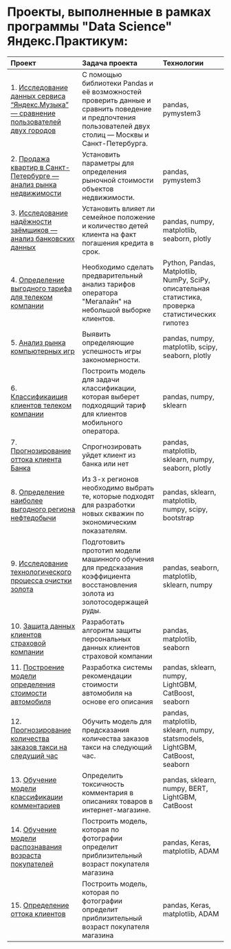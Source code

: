 # Проекты, выполненные в рамках программы "Data Science" Яндекс.Практикум:

| Проект                          | Задача проекта                                                 | Технологии|
|:------------------------------|:-------------------------------------------------------------|:--------|
| 1. [Исследование данных сервиса “Яндекс.Музыка” — сравнение пользователей двух городов](https://github.com/DanielChertykovtsev/YandexPracticum/tree/main/Проект%2001%20Исследование%20музыкальных%20предпочтений.ipynb)| С помощью библиотеки Pandas и её возможностей проверить данные и сравнить поведение и предпочтения пользователей двух столиц — Москвы и Санкт-Петербурга.| pandas, pymystem3|
| 2. [Продажа квартир в Санкт-Петербурге — анализ рынка недвижимости](https://github.com/DanielChertykovtsev/YandexPracticum/tree/main/Проект%2002%20Анализ%20рынка%20недвижимости.ipynb)| Установить параметры для определения рыночной стоимости объектов недвижимости.| pandas, pymystem3|
| 3. [Исследование надёжности заёмщиков — анализ банковских данных](https://github.com/DanielChertykovtsev/YandexPracticum/tree/main/Проект%2003%20Исследование%20надежности%20заемщиков.ipynb)| Установить влияет ли семейное положение и количество детей клиента на факт погашения кредита в срок.| pandas, numpy, matplotlib, seaborn, plotly|
| 4. [Определение выгодного тарифа для телеком компании](https://github.com/DanielChertykovtsev/YandexPracticum/tree/main/Проект%2004%20Перспективный%20тариф%20для%20оператора.ipynb)| Необходимо сделать предварительный анализ тарифов оператора "Мегалайн" на небольшой выборке клиентов.| Python, Pandas, Matplotlib, NumPy, SciPy, описательная статистика, проверка статистических гипотез|
| 5. [Анализ рынка компьютерных игр](https://github.com/DanielChertykovtsev/YandexPracticum/tree/main/Проект%2005%20Определение%20критериев%20успешности%20компьютерных%20игр.ipynb)| Выявить определяющие успешность игры закономерности.| pandas, numpy, matplotlib, scipy, seaborn, plotly|
| 6. [Классификаиция клиентов телеком компании](https://github.com/DanielChertykovtsev/YandexPracticum/tree/main/Проект%2006%20Рекомендация%20тарифов.ipynb)| Построить модель для задачи классификации, которая выберет подходящий тариф для клиентов мобильного оператора. |pandas, numpy, sklearn|
| 7. [Прогнозирование оттока клиента Банка](https://github.com/DanielChertykovtsev/YandexPracticum/tree/main/Проект%2007%20Отток%20клиентов%20банка.ipynb)| Спрогнозировать уйдет клиент из банка или нет|pandas, matplotlib, sklearn, numpy, seaborn, plotly|
| 8. [Определение наиболее выгодного региона нефтедобычи](https://github.com/DanielChertykovtsev/YandexPracticum/tree/main/Проект%2008%20Выбор%20локации%20для%20скважины.ipynb)| Из 3-х регионов необходимо выбрать те, которые подходят для разработки новых скважин по экономическим показателям.| pandas, sklearn, matplotlib, numpy, scipy, bootstrap|
| 9. [Исследование технологического процесса очистки золота](https://github.com/DanielChertykovtsev/YandexPracticum/tree/main/Проект%2009%20Восстановление%20золота%20из%20руды.ipynb)| Подготовить прототип модели машинного обучения для предсказания коэффициента восстановления золота из золотосодержащей руды.| pandas, seaborn, matplotlib, sklearn, numpy|
| 10. [Защита данных клиентов страховой компании](https://github.com/DanielChertykovtsev/YandexPracticum/tree/main/Проект%2010%20Защита%20персональных%20данных.ipynb)| Разработать алгоритм защиты персональных данных клиентов страховой компании|pandas, matplotlib, seaborn|
| 11. [Построение модели определения стоимости автомобиля](https://github.com/DanielChertykovtsev/YandexPracticum/tree/main/Проект%2011%20Определение%20стоимости%20автомобилей.ipynb)| Разработка системы рекомендации стоимости автомобиля на основе его описания|pandas, sklearn, numpy, LightGBM, CatBoost, seaborn|
| 12. [Прогнозирование количества заказов такси на следущий час](https://github.com/DanielChertykovtsev/YandexPracticum/tree/main/Проект%2012%20Прогнозирование%20заказов%20такси.ipynb)| Обучить модель для предсказания количества заказов такси на следующий час.|pandas, matplotlib, sklearn, numpy, statsmodels, LightGBM, CatBoost, seaborn|
| 13. [Обучение модели классификации комментариев](https://github.com/DanielChertykovtsev/YandexPracticum/tree/main/Проект%2013%20Определение%20токсичных%20комментариев.ipynb)| Определить токсичность комментария в описаниях товаров в интернет-магазине.|pandas, sklearn, numpy, BERT, LightGBM, CatBoost|
| 14. [Обучение модели распознавания возраста покупателей](https://github.com/DanielChertykovtsev/YandexPracticum/tree/main/Проект%2014%20Определение%20возраста%20покупателей.ipynb)| Построить модель, которая по фотографии определит приблизительный возраст покупателя магазина|pandas, Keras, matplotlib, ADAM|
| 15. [Определение оттока клиентов](https://github.com/DanielChertykovtsev/YandexPracticum/tree/main/Проект%2015%20Определение%20оттока%20клиентов.ipynb)| Построить модель, которая по фотографии определит приблизительный возраст покупателя магазина|pandas, Keras, matplotlib, ADAM|
 
